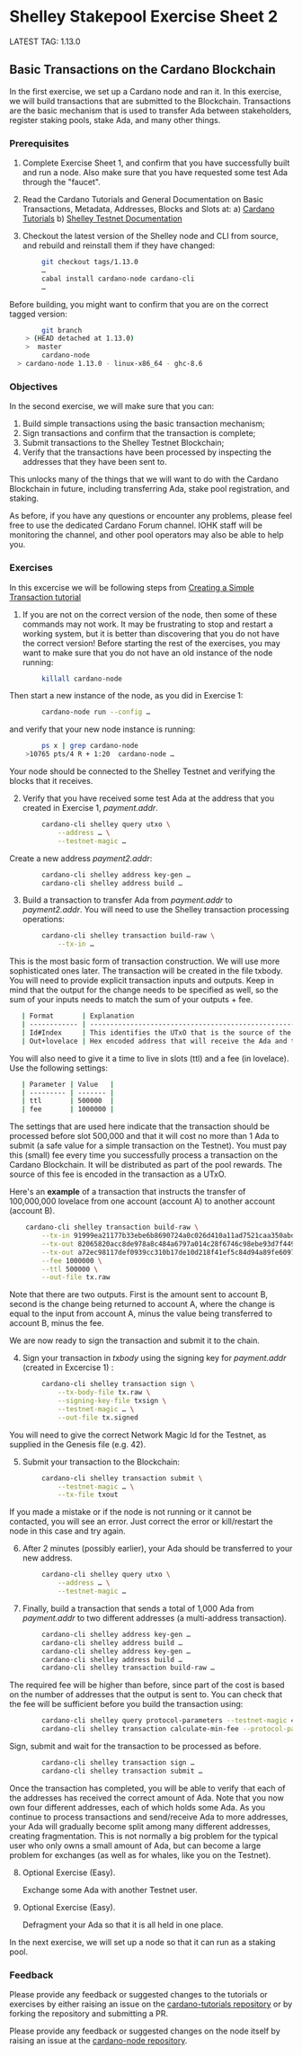# Shelley Stakepool Exercise Sheet 2

LATEST TAG: 1.13.0

## Basic Transactions on the Cardano Blockchain

In the first exercise, we set up a Cardano node and ran it.  In this exercise, we will build transactions that are submitted to the Blockchain.  Transactions are the basic mechanism that is used to transfer Ada between stakeholders, register staking pools, stake Ada, and many other things.

### Prerequisites

1. Complete Exercise Sheet 1, and confirm that you have successfully built and run a node.  Also make sure that you have requested some test Ada through the "faucet".

2. Read the Cardano Tutorials and General Documentation on Basic Transactions, Metadata, Addresses, Blocks and Slots at:
    a) [Cardano Tutorials](https://github.com/input-output-hk/cardano-tutorials/)
    b) [Shelley Testnet Documentation](https://testnets.cardano.org/)

3. Checkout the latest version of the Shelley node and CLI from source, and rebuild and reinstall them if they have changed:

```bash
        git checkout tags/1.13.0
        …
        cabal install cardano-node cardano-cli
        …
```

Before building, you might want to confirm that you are on the correct tagged version:

```bash
        git branch
	> (HEAD detached at 1.13.0)
	>  master
        cardano-node
  > cardano-node 1.13.0 - linux-x86_64 - ghc-8.6
```

### Objectives

In the second exercise, we will make sure that you can:

1. Build simple transactions using the basic transaction mechanism;
2. Sign transactions and confirm that the transaction is complete;
3. Submit transactions to the Shelley Testnet Blockchain;
4. Verify that the transactions have been processed by inspecting the addresses that they have been sent to.

This unlocks many of the things that we will want to do with the Cardano Blockchain in future, including transferring Ada, stake pool registration, and staking.

As before, if you have any questions or encounter any problems, please feel free to use the dedicated Cardano Forum channel.  IOHK staff will be monitoring the channel, and other pool operators may also be able to help you.


### Exercises

In this excercise we will be following steps from [Creating a Simple Transaction tutorial](node-setup/040_transactions.md)

1. If you are not on the correct version of the node, then some of these commands may not work.
   It may be frustrating to stop and restart a working system, but it is better than discovering that
   you do not have the correct version! Before starting the rest of the exercises, you may want
   to make sure that you do not have an old instance of the node running:

```bash
        killall cardano-node
```

Then start a new instance of the node, as you did in Exercise 1:

```bash
        cardano-node run --config …
```

and verify that your new node instance is running:

```bash
        ps x | grep cardano-node
	>10765 pts/4 R + 1:20  cardano-node …
```


   Your node should be connected to the Shelley Testnet and verifying the blocks that it receives.

2. Verify that you have received some test Ada at the address that you created in Exercise 1, *payment.addr*.

```bash
        cardano-cli shelley query utxo \
            --address … \
            --testnet-magic …
```

Create a new address *payment2.addr*:

```bash
        cardano-cli shelley address key-gen …
        cardano-cli shelley address build …
```

3. Build a transaction to transfer Ada from *payment.addr* to *payment2.addr*.  You will need to use the Shelley transaction processing operations:

```bash
        cardano-cli shelley transaction build-raw \
            --tx-in …
```

   This is the most basic form of transaction construction.  We will use more sophisticated ones later.  The transaction will be created in the file txbody. You will need to provide explicit transaction inputs and outputs. Keep in mind that the output for the change needs to be specified as well, so the sum of your inputs needs to match the sum of your outputs + fee.

```bash
   | Format       | Explanation                                                                                  |
   | ------------ | -------------------------------------------------------------------------------------------- |
   | Id#Index     | This identifies the UTxO that is the source of the Ada – you should get this from query utxo  |
   | Out+lovelace | Hex encoded address that will receive the Ada and the amount to send in Lovelace.            |
```

You will also need to give it a time to live in slots (ttl) and a fee (in lovelace). Use the following settings:

```bash
   | Parameter | Value   |
   | --------- | ------- |
   | ttl       | 500000  |
   | fee       | 1000000 |
```

   The settings that are used here indicate that the transaction should be processed before slot 500,000 and  that it will cost no more than 1 Ada to submit (a safe value for a simple transaction on the Testnet).  You must pay this (small) fee every time you successfully process a transaction on the Cardano Blockchain.  It will be distributed as part of the pool rewards.  The source of this fee is encoded in the transaction as a UTxO.

Here's an **example** of a transaction that instructs the transfer of 100,000,000 lovelace from one account (account A) to another account (account B).

```bash
	cardano-cli shelley transaction build-raw \
		--tx-in 91999ea21177b33ebe6b8690724a0c026d410a11ad7521caa350abdafa5394c3#0 \
		--tx-out 82065820acc8de978a8c484a6797a014c28f6746c98ebe93d7f4498d66ea639ec953933f+100000000 \
		--tx-out a72ec98117def0939cc310b17de10d218f41ef5c84d94a89fe6097318d3de983+99899000000 \
		--fee 1000000 \
		--ttl 500000 \
		--out-file tx.raw
```

Note that there are two outputs. First is the amount sent to account B, second is the change being returned to account A, where the change is equal to the input from account A, minus the value being transferred to account B, minus the fee.

We are now ready to sign the transaction and submit it to the chain.

4. Sign your transaction in *txbody* using the signing key for *payment.addr* (created in Excercise 1) :

```bash
        cardano-cli shelley transaction sign \
            --tx-body-file tx.raw \
            --signing-key-file txsign \
            --testnet-magic … \
            --out-file tx.signed
```

You will need to give the correct Network Magic Id for the Testnet, as supplied in the Genesis file (e.g. 42).

5. Submit your transaction to the Blockchain:

```bash
        cardano-cli shelley transaction submit \
            --testnet-magic … \
            --tx-file txout
```

   If you made a mistake or if the node is not running or it cannot be contacted, you will see an error.  Just correct the error or kill/restart the node in this case and try again.

6. After 2 minutes (possibly earlier), your Ada should be transferred to your new address.

```bash
        cardano-cli shelley query utxo \
            --address … \
            --testnet-magic …
```

7. Finally, build a transaction that sends a total of 1,000 Ada from *payment.addr* to two different addresses (a multi-address transaction).

```bash
        cardano-cli shelley address key-gen …
        cardano-cli shelley address build …
        cardano-cli shelley address key-gen …
        cardano-cli shelley address build …
        cardano-cli shelley transaction build-raw …
```

   The required fee will be higher than before, since part of the cost is based on the number of addresses that the output is sent to.  You can check that the fee will be sufficient before you build the transaction using:

```bash
        cardano-cli shelley query protocol-parameters --testnet-magic 42 > protocol-parameters.json
        cardano-cli shelley transaction calculate-min-fee --protocol-params-file protocol-parameters.json …
```

Sign, submit and wait for the transaction to be processed as before.

```bash
        cardano-cli shelley transaction sign …
        cardano-cli shelley transaction submit …
```

   Once the transaction has completed, you will be able to verify that each of the addresses has received the correct amount of Ada.  Note that you now own four different addresses, each of which holds some Ada.  As you continue to process transactions and send/receive Ada to more addresses, your Ada will gradually become split among many different addresses, creating fragmentation.  This is not normally a big problem for the typical user who only owns a small amount of Ada, but can become a large problem for exchanges (as well as for whales, like you on the Testnet).

8. Optional Exercise (Easy).

   Exchange some Ada with another Testnet user.

9. Optional Exercise (Easy).

   Defragment your Ada so that it is all held in one place.


In the next exercise, we will set up a node so that it can run as a staking pool.

### Feedback

Please provide any feedback or suggested changes to the tutorials or exercises by either raising an issue on the [cardano-tutorials repository](https://github.com/input-output-hk/cardano-tutorials) or by forking the repository and submitting a PR.

Please provide any feedback or suggested changes on the node itself by raising an issue at the [cardano-node repository](https://github.com/input-output-hk/cardano-node).
